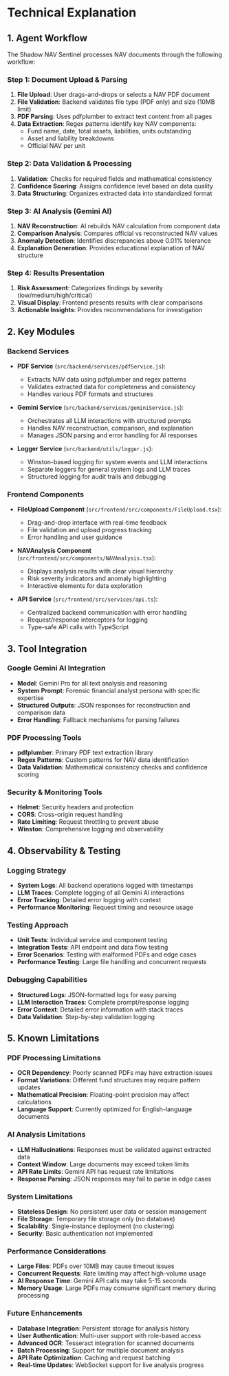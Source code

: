 # Technical Explanation

## 1. Agent Workflow

The Shadow NAV Sentinel processes NAV documents through the following workflow:

### Step 1: Document Upload & Parsing
1. **File Upload**: User drags-and-drops or selects a NAV PDF document
2. **File Validation**: Backend validates file type (PDF only) and size (10MB limit)
3. **PDF Parsing**: Uses pdfplumber to extract text content from all pages
4. **Data Extraction**: Regex patterns identify key NAV components:
   - Fund name, date, total assets, liabilities, units outstanding
   - Asset and liability breakdowns
   - Official NAV per unit

### Step 2: Data Validation & Processing
1. **Validation**: Checks for required fields and mathematical consistency
2. **Confidence Scoring**: Assigns confidence level based on data quality
3. **Data Structuring**: Organizes extracted data into standardized format

### Step 3: AI Analysis (Gemini AI)
1. **NAV Reconstruction**: AI rebuilds NAV calculation from component data
2. **Comparison Analysis**: Compares official vs reconstructed NAV values
3. **Anomaly Detection**: Identifies discrepancies above 0.01% tolerance
4. **Explanation Generation**: Provides educational explanation of NAV structure

### Step 4: Results Presentation
1. **Risk Assessment**: Categorizes findings by severity (low/medium/high/critical)
2. **Visual Display**: Frontend presents results with clear comparisons
3. **Actionable Insights**: Provides recommendations for investigation

## 2. Key Modules

### Backend Services
- **PDF Service** (`src/backend/services/pdfService.js`): 
  - Extracts NAV data using pdfplumber and regex patterns
  - Validates extracted data for completeness and consistency
  - Handles various PDF formats and structures

- **Gemini Service** (`src/backend/services/geminiService.js`):
  - Orchestrates all LLM interactions with structured prompts
  - Handles NAV reconstruction, comparison, and explanation
  - Manages JSON parsing and error handling for AI responses

- **Logger Service** (`src/backend/utils/logger.js`):
  - Winston-based logging for system events and LLM interactions
  - Separate loggers for general system logs and LLM traces
  - Structured logging for audit trails and debugging

### Frontend Components
- **FileUpload Component** (`src/frontend/src/components/FileUpload.tsx`):
  - Drag-and-drop interface with real-time feedback
  - File validation and upload progress tracking
  - Error handling and user guidance

- **NAVAnalysis Component** (`src/frontend/src/components/NAVAnalysis.tsx`):
  - Displays analysis results with clear visual hierarchy
  - Risk severity indicators and anomaly highlighting
  - Interactive elements for data exploration

- **API Service** (`src/frontend/src/services/api.ts`):
  - Centralized backend communication with error handling
  - Request/response interceptors for logging
  - Type-safe API calls with TypeScript

## 3. Tool Integration

### Google Gemini AI Integration
- **Model**: Gemini Pro for all text analysis and reasoning
- **System Prompt**: Forensic financial analyst persona with specific expertise
- **Structured Outputs**: JSON responses for reconstruction and comparison data
- **Error Handling**: Fallback mechanisms for parsing failures

### PDF Processing Tools
- **pdfplumber**: Primary PDF text extraction library
- **Regex Patterns**: Custom patterns for NAV data identification
- **Data Validation**: Mathematical consistency checks and confidence scoring

### Security & Monitoring Tools
- **Helmet**: Security headers and protection
- **CORS**: Cross-origin request handling
- **Rate Limiting**: Request throttling to prevent abuse
- **Winston**: Comprehensive logging and observability

## 4. Observability & Testing

### Logging Strategy
- **System Logs**: All backend operations logged with timestamps
- **LLM Traces**: Complete logging of all Gemini AI interactions
- **Error Tracking**: Detailed error logging with context
- **Performance Monitoring**: Request timing and resource usage

### Testing Approach
- **Unit Tests**: Individual service and component testing
- **Integration Tests**: API endpoint and data flow testing
- **Error Scenarios**: Testing with malformed PDFs and edge cases
- **Performance Testing**: Large file handling and concurrent requests

### Debugging Capabilities
- **Structured Logs**: JSON-formatted logs for easy parsing
- **LLM Interaction Traces**: Complete prompt/response logging
- **Error Context**: Detailed error information with stack traces
- **Data Validation**: Step-by-step validation logging

## 5. Known Limitations

### PDF Processing Limitations
- **OCR Dependency**: Poorly scanned PDFs may have extraction issues
- **Format Variations**: Different fund structures may require pattern updates
- **Mathematical Precision**: Floating-point precision may affect calculations
- **Language Support**: Currently optimized for English-language documents

### AI Analysis Limitations
- **LLM Hallucinations**: Responses must be validated against extracted data
- **Context Window**: Large documents may exceed token limits
- **API Rate Limits**: Gemini API has request rate limitations
- **Response Parsing**: JSON responses may fail to parse in edge cases

### System Limitations
- **Stateless Design**: No persistent user data or session management
- **File Storage**: Temporary file storage only (no database)
- **Scalability**: Single-instance deployment (no clustering)
- **Security**: Basic authentication not implemented

### Performance Considerations
- **Large Files**: PDFs over 10MB may cause timeout issues
- **Concurrent Requests**: Rate limiting may affect high-volume usage
- **AI Response Time**: Gemini API calls may take 5-15 seconds
- **Memory Usage**: Large PDFs may consume significant memory during processing

### Future Enhancements
- **Database Integration**: Persistent storage for analysis history
- **User Authentication**: Multi-user support with role-based access
- **Advanced OCR**: Tesseract integration for scanned documents
- **Batch Processing**: Support for multiple document analysis
- **API Rate Optimization**: Caching and request batching
- **Real-time Updates**: WebSocket support for live analysis progress

